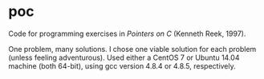 # poc
Code for programming exercises in *Pointers on C* (Kenneth Reek, 1997).

One problem, many solutions.
I chose one viable solution for each problem (unless feeling adventurous). Used either a CentOS 7 or Ubuntu 14.04 machine (both 64-bit), using gcc version 4.8.4 or 4.8.5, respectively.
